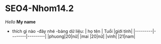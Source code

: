 # SEO4-Nhom14.2
*Hello*
**My name**
- thích gì nào
    -đây nhé
-bảng dữ liệu:
|  họ tên | Tuổi   |giới tính|
|---------|--------|---------|
|phuong|20|nữ|
|mai   |20|nữ|
|vinh| |21|nam|